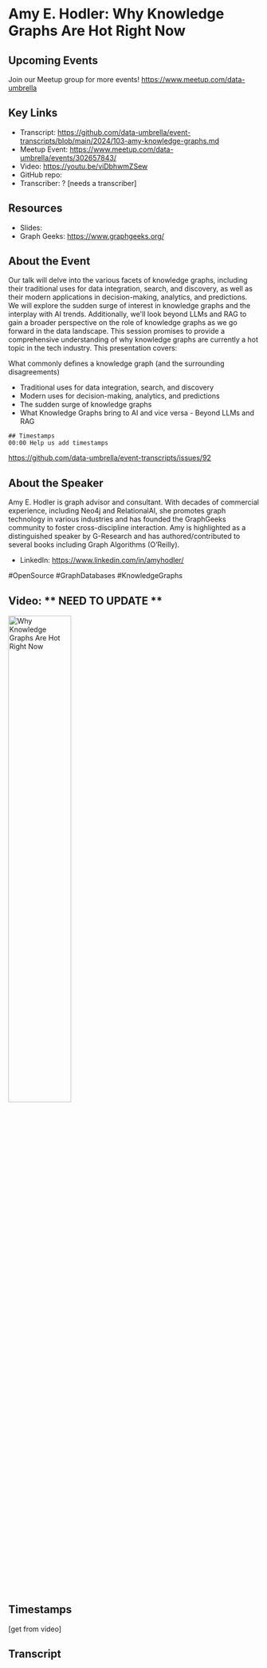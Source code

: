 # Amy E. Hodler:  Why Knowledge Graphs Are Hot Right Now

## Upcoming Events
Join our Meetup group for more events!
https://www.meetup.com/data-umbrella

## Key Links
- Transcript: https://github.com/data-umbrella/event-transcripts/blob/main/2024/103-amy-knowledge-graphs.md
- Meetup Event: https://www.meetup.com/data-umbrella/events/302657843/
- Video: https://youtu.be/viDbhwmZSew
- GitHub repo:  
- Transcriber:  ? [needs a transcriber]

## Resources
- Slides:
- Graph Geeks: https://www.graphgeeks.org/

## About the Event
Our talk will delve into the various facets of knowledge graphs, including their traditional uses for data integration, search, and discovery, as well as their modern applications in decision-making, analytics, and predictions. We will explore the sudden surge of interest in knowledge graphs and the interplay with AI trends. Additionally, we'll look beyond LLMs and RAG to gain a broader perspective on the role of knowledge graphs as we go forward in the data landscape. This session promises to provide a comprehensive understanding of why knowledge graphs are currently a hot topic in the tech industry.
This presentation covers:

What commonly defines a knowledge graph (and the surrounding disagreements)
- Traditional uses for data integration, search, and discovery
- Modern uses for decision-making, analytics, and predictions
- The sudden surge of knowledge graphs
- What Knowledge Graphs bring to AI and vice versa - Beyond LLMs and RAG
  
```
## Timestamps
00:00 Help us add timestamps
```
https://github.com/data-umbrella/event-transcripts/issues/92


## About the Speaker
Amy E. Hodler is graph advisor and consultant. With decades of commercial experience, including Neo4j and RelationalAI, she promotes graph technology in various industries and has founded the GraphGeeks community to foster cross-discipline interaction. Amy is highlighted as a distinguished speaker by G-Research and has authored/contributed to several books including Graph Algorithms (O’Reilly).

- LinkedIn: https://www.linkedin.com/in/amyhodler/

#OpenSource #GraphDatabases #KnowledgeGraphs

## Video:  ** NEED TO UPDATE **
<a href="http://www.youtube.com/watch?feature=player_embedded&v=viDbhwmZSew" target="_blank"><img src="http://img.youtube.com/vi/viDbhwmZSew/0.jpg"
alt="Why Knowledge Graphs Are Hot Right Now" width="50%" /></a>

## Timestamps
[get from video]

## Transcript
